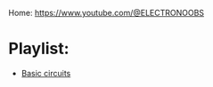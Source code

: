 Home: https://www.youtube.com/@ELECTRONOOBS


# Playlist:
- [Basic circuits](https://www.youtube.com/playlist?list=PLsR1AO4QH1AwP158R2hsIPxYOo0B0ZqeM)
